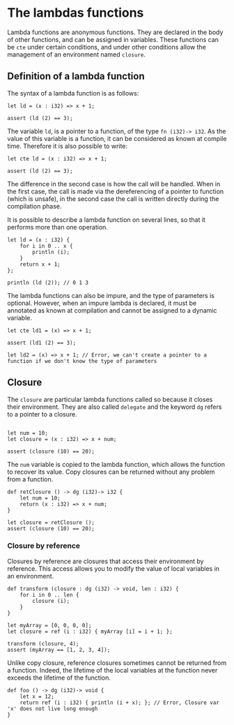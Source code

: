 # The lambdas functions

Lambda functions are anonymous functions. They are declared in the body of other functions, and can be assigned in variables.  These functions can be `cte` under certain conditions, and under other conditions allow the management of an environment named `closure`.

## Definition of a lambda function

The syntax of a lambda function is as follows: 

```ymir 
let ld = (x : i32) => x + 1;

assert (ld (2) == 3);
```

The variable `ld`, is a pointer to a function, of the type `fn (i32)-> i32`. As the value of this variable is a function, it can be considered as known at compile time.
Therefore it is also possible to write: 

```ymir
let cte ld = (x : i32) => x + 1;

assert (ld (2) == 3);
```

The difference in the second case is how the call will be handled. When in the first case, the call is made via the dereferencing of a pointer to function (which is unsafe), in the second case the call is written directly during the compilation phase.

It is possible to describe a lambda function on several lines, so that it performs more than one operation.

```ymir
let ld = (x : i32) {
	for i in 0 .. x {
		println (i);
	}
	return x + 1;
};

println (ld (2)); // 0 1 3
```

The lambda functions can also be impure, and the type of parameters is optional. However, when an impure lambda is declared, it must be annotated as known at compilation and cannot be assigned to a dynamic variable.

```ymir
let cte ld1 = (x) => x + 1;

assert (ld1 (2) == 3);

let ld2 = (x) => x + 1; // Error, we can't create a pointer to a function if we don't know the type of parameters
```

## Closure 

The `closure` are particular lambda functions called so because it closes their environment. They are also called `delegate` and the keyword `dg` refers to a pointer to a closure.

```ymir

let num = 10;
let closure = (x : i32) => x + num;

assert (closure (10) == 20);
```

The `num` variable is copied to the lambda function, which allows the function to recover its value. Copy closures can be returned without any problem from a function.

```ymir
def retClosure () -> dg (i32)-> i32 {
	let num = 10;
	return (x : i32) => x + num;
}

let closure = retClosure ();
assert (closure (10) == 20);
```

### Closure by reference

Closures by reference are closures that access their environment by reference. This access allows you to modify the value of local variables in an environment.

```ymir
def transform (closure : dg (i32) -> void, len : i32) {
	for i in 0 .. len {
		closure (i);
	}
}

let myArray = [0, 0, 0, 0];
let closure = ref (i : i32) { myArray [i] = i + 1; };

transform (closure, 4);
assert (myArray == [1, 2, 3, 4]);
```

Unlike copy closure, reference closures sometimes cannot be returned from a function. Indeed, the lifetime of the local variables at the function never exceeds the lifetime of the function.


```ymir
def foo () -> dg (i32)-> void {
    let x = 12;
    return ref (i : i32) { println (i + x); }; // Error, Closure var 'x' does not live long enough
}
```
